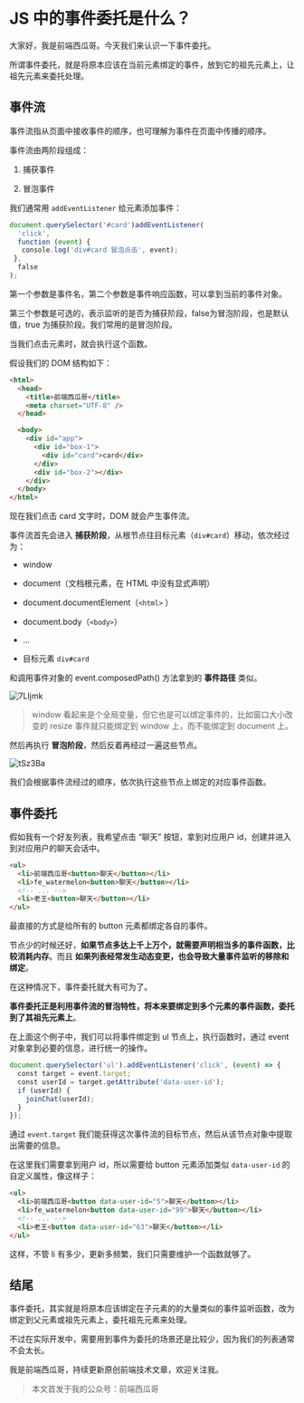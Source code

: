# JS 中的事件委托是什么？

大家好，我是前端西瓜哥。今天我们来认识一下事件委托。

所谓事件委托，就是将原本应该在当前元素绑定的事件，放到它的祖先元素上，让祖先元素来委托处理。

事件流
---

事件流指从页面中接收事件的顺序，也可理解为事件在页面中传播的顺序。

事件流由两阶段组成：

1.  捕获事件
    
2.  冒泡事件
    

我们通常用 `addEventListener` 给元素添加事件：

```js
document.querySelector('#card')addEventListener(
  'click',
  function (event) {
   console.log('div#card 冒泡点击', event);
 },
  false
);
```

第一个参数是事件名，第二个参数是事件响应函数，可以拿到当前的事件对象。

第三个参数是可选的，表示监听的是否为捕获阶段，false为冒泡阶段，也是默认值，true 为捕获阶段。我们常用的是冒泡阶段。

当我们点击元素时，就会执行这个函数。

假设我们的 DOM 结构如下：

```html
<html>
  <head>
    <title>前端西瓜哥</title>
    <meta charset="UTF-8" />
  </head>

  <body>
    <div id="app">
      <div id="box-1">
        <div id="card">card</div>
      </div>
      <div id="box-2"></div>
    </div>
  </body>
</html>
```

现在我们点击 card 文字时，DOM 就会产生事件流。

事件流首先会进入 **捕获阶段**，从根节点往目标元素（`div#card`）移动，依次经过为：

*   window
    
*   document（文档根元素，在 HTML 中没有显式声明）
    
*   document.documentElement（`<html>` ）
    
*   document.body（`<body>`）
    
*   ...
    
*   目标元素 `div#card`
    

和调用事件对象的 event.composedPath() 方法拿到的 **事件路径** 类似。

![7LIjmk](https://fe-watermelon.oss-cn-shenzhen.aliyuncs.com/7LIjmk.jpg)

> window 看起来是个全局变量，但它也是可以绑定事件的，比如窗口大小改变的 resize 事件就只能绑定到 window 上，而不能绑定到 document 上。

然后再执行 **冒泡阶段**，然后反着再经过一遍这些节点。

![tSz3Ba](https://fe-watermelon.oss-cn-shenzhen.aliyuncs.com/tSz3Ba.jpg)

我们会根据事件流经过的顺序，依次执行这些节点上绑定的对应事件函数。

事件委托
----

假如我有一个好友列表，我希望点击 “聊天” 按钮，拿到对应用户 id，创建并进入到对应用户的聊天会话中。

```html
<ul>
  <li>前端西瓜哥<button>聊天</button></li>
  <li>fe_watermelon<button>聊天</button></li>
  <!-- ... -->
  <li>老王<button>聊天</button></li>
</ul>
```

最直接的方式是给所有的 button 元素都绑定各自的事件。

节点少的时候还好，**如果节点多达上千上万个，就需要声明相当多的事件函数，比较消耗内存**。而且 **如果列表经常发生动态变更，也会导致大量事件监听的移除和绑定**。

在这种情况下，事件委托就大有可为了。

**事件委托正是利用事件流的冒泡特性，将本来要绑定到多个元素的事件函数，委托到了其祖先元素上**。

在上面这个例子中，我们可以将事件绑定到 ul 节点上，执行函数时，通过 event 对象拿到必要的信息，进行统一的操作。

```js
document.querySelector('ul').addEventListener('click', (event) => {
  const target = event.target;
  const userId = target.getAttribute('data-user-id');
  if (userId) {
    joinChat(userId);
  }
});
```

通过 `event.target` 我们能获得这次事件流的目标节点，然后从该节点对象中提取出需要的信息。

在这里我们需要拿到用户 id，所以需要给 button 元素添加类似 `data-user-id` 的自定义属性，像这样子：

```html
<ul>
  <li>前端西瓜哥<button data-user-id="5">聊天</button></li>
  <li>fe_watermelon<button data-user-id="99">聊天</button></li>
  <!-- ... -->
  <li>老王<button data-user-id="63">聊天</button></li>
</ul>
```

这样，不管 li 有多少，更新多频繁，我们只需要维护一个函数就够了。

结尾
--

事件委托，其实就是将原本应该绑定在子元素的的大量类似的事件监听函数，改为绑定到父元素或祖先元素上，委托祖先元素来处理。

不过在实际开发中，需要用到事件为委托的场景还是比较少，因为我们的列表通常不会太长。

我是前端西瓜哥，持续更新原创前端技术文章，欢迎关注我。

> 本文首发于我的公众号：前端西瓜哥